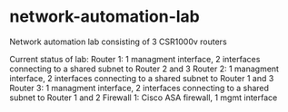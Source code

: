 # network-automation-lab
Network automation lab consisting  of 3 CSR1000v routers

Current status of lab:
Router 1: 1 managment interface, 2 interfaces connecting to a shared subnet to Router 2 and 3
Router 2: 1 managment interface, 2 interfaces connecting to a shared subnet to Router 1 and 3
Router 3: 1 managment interface, 2 interfaces connecting to a shared subnet to Router 1 and 2
Firewall 1: Cisco ASA firewall, 1 mgmt interface
